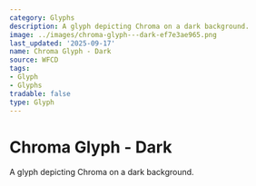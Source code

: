 ```yaml
---
category: Glyphs
description: A glyph depicting Chroma on a dark background.
image: ../images/chroma-glyph---dark-ef7e3ae965.png
last_updated: '2025-09-17'
name: Chroma Glyph - Dark
source: WFCD
tags:
- Glyph
- Glyphs
tradable: false
type: Glyph
---
```


# Chroma Glyph - Dark

A glyph depicting Chroma on a dark background.

